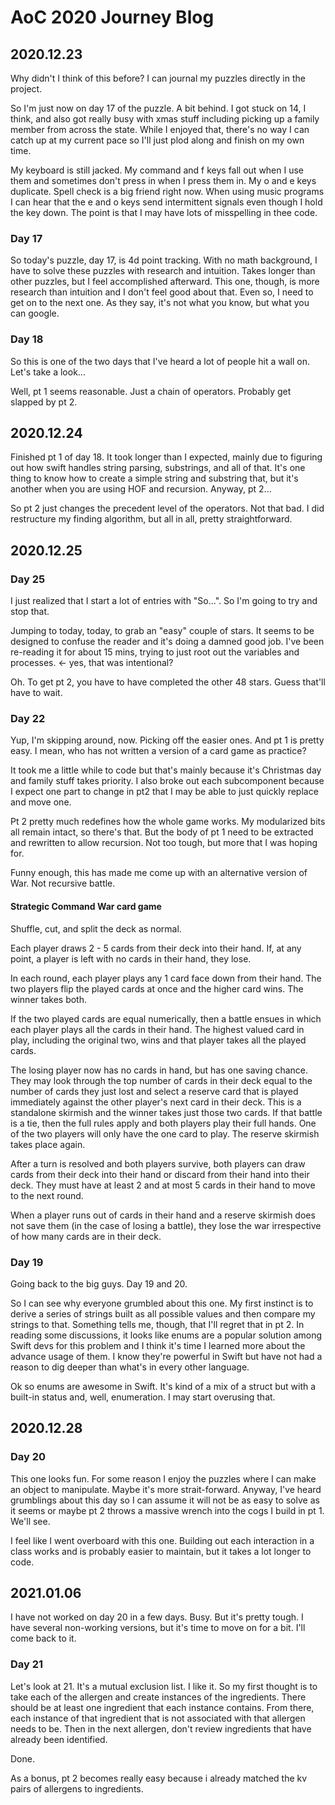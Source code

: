 #  AoC 2020 Journey Blog

## 2020.12.23

Why didn't I think of this before? I can journal my puzzles directly in the project. 

So I'm just now on day 17 of the puzzle. A bit behind. I got stuck on 14, I think, and also got really busy with xmas stuff including picking up a family member from across the state. While I enjoyed that, there's no way I can catch up at my current pace so I'll just plod along and finish on my own time. 

My keyboard is still jacked. My command and f keys fall out when I use them and sometimes don't press in when I press them in. My o and e keys duplicate. Spell check is a big friend right now. When using music programs I can hear that the e and o keys send intermittent signals even though I hold the key down. The point is that I may have lots of misspelling in thee code. 

### Day 17

So today's puzzle, day 17, is 4d point tracking. With no math background, I have to solve these puzzles with research and intuition. Takes longer than other puzzles, but I feel accomplished afterward. This one, though, is more research than intuition and I don't feel good about that. Even so, I need to get on to the next one. As they say, it's not what you know, but what you can google.

### Day 18

So this is one of the two days that I've heard a lot of people hit a wall on. Let's take a look...

Well, pt 1 seems reasonable. Just a chain of operators. Probably get slapped by pt 2. 

## 2020.12.24

Finished pt 1 of day 18. It took longer than I expected, mainly due to figuring out how swift handles string parsing, substrings, and all of that. It's one thing to know how to create a simple string and substring that, but it's another when you are using HOF and recursion. Anyway, pt 2...

So pt 2 just changes the precedent level of the operators. Not that bad. I did restructure my finding algorithm, but all in all, pretty straightforward.  


## 2020.12.25

### Day 25

I just realized that I start a lot of entries with "So...". So I'm going to try and stop that.

Jumping to today, today, to grab an "easy" couple of stars. It seems to be designed to confuse the reader and it's doing a damned good job. I've been re-reading it for about 15 mins, trying to just root out the variables and processes.  <- yes, that was intentional?

Oh. To get pt 2, you have to have completed the other 48 stars. Guess that'll have to wait.

### Day 22

Yup, I'm skipping around, now. Picking off the easier ones. And pt 1 is pretty easy. I mean, who has not written a version of a card game as practice? 

It took me a little while to code but that's mainly because it's Christmas day and family stuff takes priority. I also broke out each subcomponent because I expect one part to change in pt2 that I may be able to just quickly replace and move one. 

Pt 2 pretty much redefines how the whole game works. My modularized bits all remain intact, so there's that. But the body of pt 1 need to be extracted and rewritten to allow recursion. Not too tough, but more that I was hoping for. 

Funny enough, this has made me come up with an alternative version of War. Not recursive battle.

#### Strategic Command War card game

Shuffle, cut, and split the deck as normal.

Each player draws 2 - 5 cards from their deck into their hand. 
If, at any point, a player is left with no cards in their hand, they lose.

In each round, each player plays any 1 card face down from their hand. The two players flip the played cards at once and the higher card wins. The winner takes both.

If the two played cards are equal numerically, then a battle ensues in which each player plays all the cards in their hand. The highest valued card in play, including the original two, wins and that player takes all the played cards. 

The losing player now has no cards in hand, but has one saving chance. They may look through the top number of cards in their deck equal to the number of cards they just lost and select a reserve card that is played immediately against the other player's next card in their deck. This is a standalone skirmish and the winner takes just those two cards. If that battle is a tie, then the full rules apply and both players play their full hands. One of the two players will only have the one card to play. The reserve skirmish takes place again. 

After a turn is resolved and both players survive, both players can draw cards from their deck into their hand or discard from their hand into their deck. They must have at least 2 and at most 5 cards in their hand to move to the next round. 

When a player runs out of cards in their hand and a reserve skirmish does not save them (in the case of losing a battle), they lose the war irrespective of how many cards are in their deck. 


### Day 19

Going back to the big guys. Day 19 and 20. 

So I can see why everyone grumbled about this one. My first instinct is to derive a series of strings built as all possible values and then compare my strings to that. Something tells me, though, that I'll regret that in pt 2. In reading some discussions, it looks like enums are a popular solution among Swift devs for this problem and I think it's time I learned more about the advance usage of them. I know they're powerful in Swift but have not had a reason to dig deeper than what's in every other language. 

Ok so enums are awesome in Swift. It's kind of a mix of a struct but with a built-in status and, well, enumeration. I may start overusing that.


## 2020.12.28

### Day 20

This one looks fun. For some reason I enjoy the puzzles where I can make an object to manipulate. Maybe it's more strait-forward. Anyway, I've heard grumblings about this day so I can assume it will not be as easy to solve as it seems or maybe pt 2 throws a massive wrench into the cogs I build in pt 1. We'll see.

I feel like I went overboard with this one. Building out each interaction in a class works and is probably easier to maintain, but it takes a lot longer to code. 

## 2021.01.06

I have not worked on day 20 in a few days. Busy. But it's pretty tough. I have several non-working versions, but it's time to move on for a bit. I'll come back to it. 

### Day 21

Let's look at 21. It's a mutual exclusion list. I like it. So my first thought is to take each of the allergen and create instances of the ingredients. There should be at least one ingredient that each instance contains. From there, each instance of that ingredient that is not associated with that allergen needs to be. Then in the next allergen, don't review ingredients that have already been identified.  

Done.

As a bonus, pt 2 becomes really easy because i already matched the kv pairs of allergens to ingredients. 




